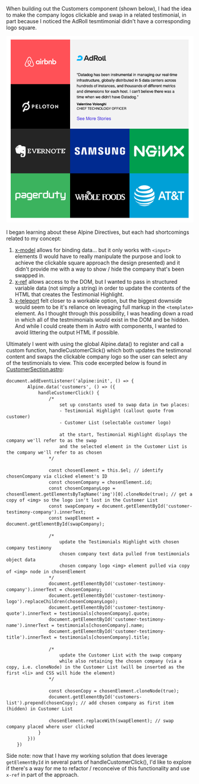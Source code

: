 When building out the Customers component (shown below), I had the idea to make the company logos clickable and swap in a related testimonial, in part because I noticed the AdRoll tesmtimonial didn't have a corresponding logo square.

![screenshot of grid of customer logo square with larger testimonal square](/documentation/screenshots/customers-component.png)

I began learning about these Alpine Directives, but each had shortcomings related to my concept:

1. [x-model](https://alpinejs.dev/directives/model) allows for binding data... but it only works with `<input>` elements (I would have to really manipulate the purpose and look to achieve the clickable square approach the design presented) and it didn't provide me with a way to show / hide the company that's been swapped in.
2. [x-ref](https://alpinejs.dev/directives/ref) allows access to the DOM, but I wanted to pass in structured variable data (not simply a string) in order to update the contents of the HTML that creates the Testimonial Highlight.
3. [x-teleport](https://alpinejs.dev/directives/teleport) felt closer to a workable option, but the biggest downside would seem to be it's reliance on leveaging full markup in the `<template>` element. As I thought through this possibility, I was heading down a road in which all of the testmimonials would exist in the DOM and be hidden. And while I could create them in Astro with components, I wanted to avoid littering the output HTML if possible.

Ultimately I went with using the global Alpine.data() to register and call a custom function, handleCustomerClick() which both updates the testimonal content and swaps the clickable company logo so the user can select any of the testimonials to view. This code excerpted below is found in [CustomerSection.astro](../src/components/CustomerSection.astro):

```
document.addEventListener('alpine:init', () => {
        Alpine.data('customers', () => ({ 
            handleCustomerClick() {
                /*
                    set up constants used to swap data in two places:
                    - Testimonial Highlight (callout quote from customer)
                    - Customer List (selectable customer logo)

                    at the start, Testimonial Highlight displays the company we'll refer to as the swap
                    and the selected element in the Customer List is the company we'll refer to as chosen
                */
                
                const chosenElement = this.$el; // identify chosenCompany via clicked element's ID
                const chosenCompany = chosenElement.id;
                const chosenCompanyLogo = chosenElement.getElementsByTagName('img')[0].cloneNode(true); // get a copy of <img> so the logo isn't lost in the Customer List
                const swapCompany = document.getElementById('customer-testimony-company').innerText;
                const swapElement = document.getElementById(swapCompany);

                /* 
                    update the Testimonials Highlight with chosen company testimony
                    chosen company text data pulled from testimonials object data
                    chosen company logo <img> element pulled via copy of <img> node in chosenElement
                */
                document.getElementById('customer-testimony-company').innerText = chosenCompany;
                document.getElementById('customer-testimony-logo').replaceChildren(chosenCompanyLogo);
                document.getElementById('customer-testimony-quote').innerText = testimonials[chosenCompany].quote;
                document.getElementById('customer-testimony-name').innerText = testimonials[chosenCompany].name;
                document.getElementById('customer-testimony-title').innerText = testimonials[chosenCompany].title;

                /* 
                    update the Customer List with the swap company
                    while also retaining the chosen company (via a copy, i.e. cloneNode) in the Customer List (will be inserted as the first <li> and CSS will hide the element)
                */

                const chosenCopy = chosenElement.cloneNode(true);
                document.getElementById('customers-list').prepend(chosenCopy); // add chosen company as first item (hidden) in Customer List

                chosenElement.replaceWith(swapElement); // swap company placed where user clicked
            }
        }))
    })
```

Side note: now that I have my working solution that does leverage `getElementById` in several parts of handleCustomerClick(), I'd like to explore if there's a way for me to refactor / reconceive of this functionality and use `x-ref` in part of the approach.